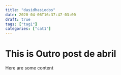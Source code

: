 ```yaml
---
title: "dasidhasiodos"
date: 2020-04-06T16:37:47-03:00
draft: true
tags: ["tag1"]
categories: ["cat1"]
---
```


# This is Outro post de abril

Here are some content
